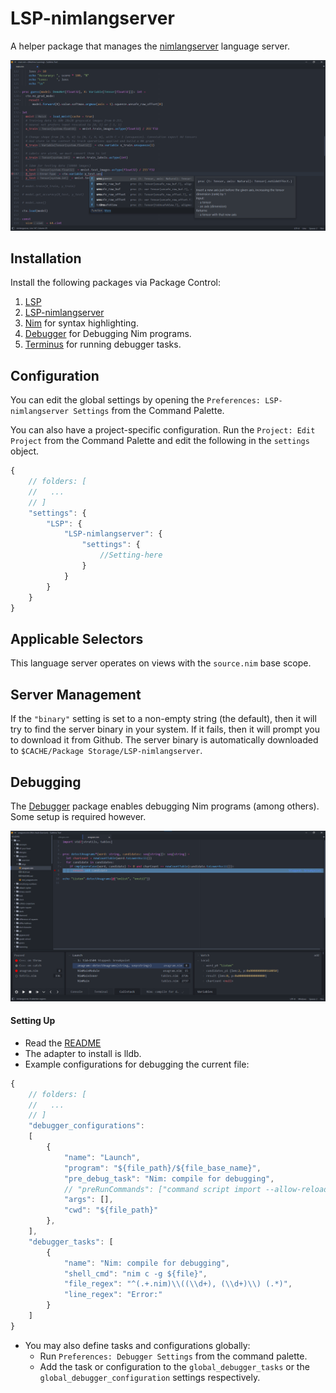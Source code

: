 # LSP-nimlangserver

A helper package that manages the [nimlangserver](https://github.com/nim-lang/langserver) language server.

![LSP Features](./images/LSP.png)

## Installation

Install the following packages via Package Control:
1. [LSP](https://packagecontrol.io/packages/LSP)
2. [LSP-nimlangserver](https://packagecontrol.io/packages/LSP-nimlangserver)
3. [Nim](https://packagecontrol.io/packages/Nim) for syntax highlighting.
4. [Debugger](https://packagecontrol.io/packages/Debugger) for Debugging Nim programs.
5. [Terminus](https://packagecontrol.io/packages/Terminus) for running debugger tasks.

## Configuration

You can edit the global settings by opening the `Preferences: LSP-nimlangserver Settings` from the Command Palette.

You can also have a project-specific configuration. Run the `Project: Edit Project` from the Command Palette and edit the following in the `settings` object.

```js
{
    // folders: [
    //   ...
    // ]
    "settings": {
        "LSP": {
            "LSP-nimlangserver": {
                "settings": {
                    //Setting-here
                }
            }
        }
    }
}
```

## Applicable Selectors

This language server operates on views with the `source.nim` base scope.

## Server Management

If the `"binary"` setting is set to a non-empty string (the default), then it
will try to find the server binary in your system.
If it fails, then it will prompt you to download it from Github.
The server binary is automatically downloaded to `$CACHE/Package Storage/LSP-nimlangserver`.

## Debugging

The [Debugger](https://packagecontrol.io/packages/Debugger) package enables debugging Nim programs (among others). Some setup is required however.

![Debugger](./images/debugger.png)

#### Setting Up

* Read the [README](https://github.com/daveleroy/SublimeDebugger?tab=readme-ov-file#sublime-debugger)
* The adapter to install is lldb.
* Example configurations for debugging the current file:

```js
{
    // folders: [
    //   ...
    // ]
    "debugger_configurations":
    [
        {
            "name": "Launch",
            "program": "${file_path}/${file_base_name}",
            "pre_debug_task": "Nim: compile for debugging",
            // "preRunCommands": ["command script import --allow-reload \"<PATH_TO_NIM_INSTALLATION_DIR>/tools/debug/nimlldb.py\""] // improves values representation (but may be buggy).
            "args": [],
            "cwd": "${file_path}"
        },
    ],
    "debugger_tasks": [
        {
            "name": "Nim: compile for debugging",
            "shell_cmd": "nim c -g ${file}",
            "file_regex": "^(.+.nim)\\((\\d+), (\\d+)\\) (.*)",
            "line_regex": "Error:"
        }
    ]
}
```

* You may also define tasks and configurations globally:
    * Run `Preferences: Debugger Settings` from the command palette.
    * Add the task or configuration to the `global_debugger_tasks` or the `global_debugger_configuration` settings respectively.
